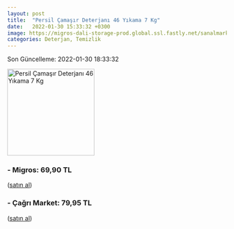 ```yaml
---
layout: post
title:  "Persil Çamaşır Deterjanı 46 Yıkama 7 Kg"
date:   2022-01-30 15:33:32 +0300
image: https://migros-dali-storage-prod.global.ssl.fastly.net/sanalmarket/product/30121523/30121523-431025-1650x1650.jpg
categories: Deterjan, Temizlik
---
```


Son Güncelleme: 2022-01-30 18:33:32

<img src="https://migros-dali-storage-prod.global.ssl.fastly.net/sanalmarket/product/30121523/30121523-431025-1650x1650.jpg" width="200" alt="Persil Çamaşır Deterjanı 46 Yıkama 7 Kg" />


### - Migros: 69,90 TL
 (<a target="_blank" href="https://www.migros.com.tr/persil-camasir-deterjani-gulun-buyusu-46-yikama-7-kg-p-1cb9e33">satın al</a>)
### - Çağrı Market: 79,95 TL
 (<a target="_blank" href="https://www.cagri.com/persil-toz-deterjan-gulun-buyusu-7-kg-22655">satın al</a>)

